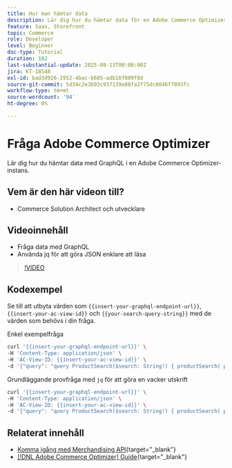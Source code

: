 ```yaml
---
title: Hur man hämtar data
description: Lär dig hur du hämtar data för en Adobe Commerce Optimizer-instans.
feature: Saas, Storefront
topic: Commerce
role: Developer
level: Beginner
doc-type: Tutorial
duration: 182
last-substantial-update: 2025-08-13T00:00:00Z
jira: KT-18548
exl-id: bad3d926-2952-4bac-b685-adb16f009f8d
source-git-commit: 5d34c2e3b93c937139e88fa2f75dc6046f7093fc
workflow-type: tm+mt
source-wordcount: '94'
ht-degree: 0%

---
```


# Fråga Adobe Commerce Optimizer

Lär dig hur du hämtar data med GraphQL i en Adobe Commerce Optimizer-instans.

## Vem är den här videon till?

* Commerce Solution Architect och utvecklare

## Videoinnehåll

* Fråga data med GraphQL
* Använda jq för att göra JSON enklare att läsa

>[!VIDEO](https://video.tv.adobe.com/v/3470800?learn=on&enablevpops)

## Kodexempel

Se till att utbyta värden som `{{insert-your-graphql-endpoint-url}}`, `{{insert-your-ac-view-id}}` och `{{your-search-query-string}}` med de värden som behövs i din fråga.

Enkel exempelfråga

```bash
curl '{{insert-your-graphql-endpoint-url}}' \
-H 'Content-Type: application/json' \
-H 'AC-View-ID: {{insert-your-ac-view-id}}' \
-d '{"query": "query ProductSearch($search: String!) { productSearch( phrase: $search, page_size: 10, current_page: 2) { items { productView { sku name description shortDescription images { url } ... on SimpleProductView { attributes { label name value } price { regular { amount { value currency } } roles } } } } } }", "variables": { "search": "{{your-search-query-string}}"}}'
```

Grundläggande provfråga med `jq` för att göra en vacker utskrift

```bash
curl '{{insert-your-graphql-endpoint-url}}' \
-H 'Content-Type: application/json' \
-H 'AC-View-ID: {{insert-your-ac-view-id}}' \
-d '{"query": "query ProductSearch($search: String!) { productSearch( phrase: $search, page_size: 10, current_page: 2) { items { productView { sku name description shortDescription images { url } ... on SimpleProductView { attributes { label name value } price { regular { amount { value currency } } roles } } } } } }", "variables": { "search": "{{your-search-query-string}}"}}' | jq .
```

## Relaterat innehåll

* [Komma igång med Merchandising API](https://developer.adobe.com/commerce/services/optimizer/merchandising-services/using-the-api/#make-your-first-request){target="_blank"}
* [[!DNL Adobe Commerce Optimizer] Guide](https://experienceleague.adobe.com/sv/docs/commerce/optimizer/overview){target="_blank"}
